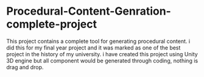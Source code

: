 # Procedural-Content-Genration-complete-project
This project contains a complete tool for generating procedural content. 
i did this for my final year project and it was marked as one of the best project in the history of my university. 
i have created this project using Unity 3D engine but all component would be generated through coding, nothing is drag and drop.
